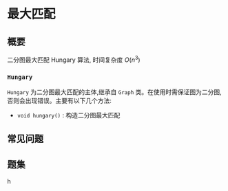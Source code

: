 # 最大匹配

## 概要
二分图最大匹配 Hungary 算法, 时间复杂度 $O(n^3)$
### `Hungary`
`Hungary` 为二分图最大匹配的主体,继承自 `Graph` 类。在使用时需保证图为二分图,否则会出现错误。主要有以下几个方法:
- `void hungary()` : 构造二分图最大匹配



## 常见问题

## 题集
h